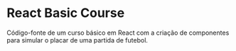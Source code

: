 # React Basic Course

Código-fonte de um curso básico em React com a criação de componentes para simular o placar de uma partida de futebol.
